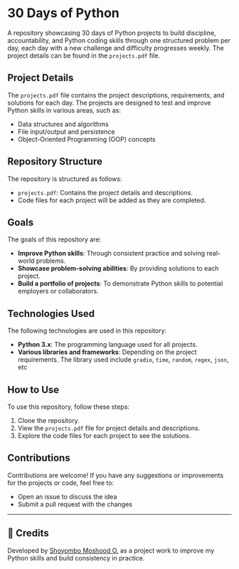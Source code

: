 # 30 Days of Python

A repository showcasing 30 days of Python projects to build discipline, accountability, and Python coding skills through one structured problem per day, each day with a new challenge and difficulty progresses weekly. The project details can be found in the `projects.pdf` file.

## Project Details
The `projects.pdf` file contains the project descriptions, requirements, and solutions for each day. The projects are designed to test and improve Python skills in various areas, such as:

* Data structures and algorithms
* File input/output and persistence
* Object-Oriented Programming (OOP) concepts

## Repository Structure
The repository is structured as follows:

* `projects.pdf`: Contains the project details and descriptions.
* Code files for each project will be added as they are completed.

## Goals
The goals of this repository are:

* **Improve Python skills**: Through consistent practice and solving real-world problems.
* **Showcase problem-solving abilities**: By providing solutions to each project.
* **Build a portfolio of projects**: To demonstrate Python skills to potential employers or collaborators.

## Technologies Used
The following technologies are used in this repository:

* **Python 3.x**: The programming language used for all projects.
* **Various libraries and frameworks**: Depending on the project requirements. The library used include `gradio`, `time`, `random`, `regex`, `json`, etc

## How to Use
To use this repository, follow these steps:

1. Clone the repository.                                               
2. View the `projects.pdf` file for project details and descriptions.
3. Explore the code files for each project to see the solutions.

## Contributions
Contributions are welcome! If you have any suggestions or improvements for the projects or code, feel free to:

* Open an issue to discuss the idea
* Submit a pull request with the changes

---

## 🙌 Credits

Developed by [Shoyombo Moshood O.](https://linkedin.com/in/shoyombo-moshood-582003126/) as a project work to improve my Python skills and build consistency in practice.
